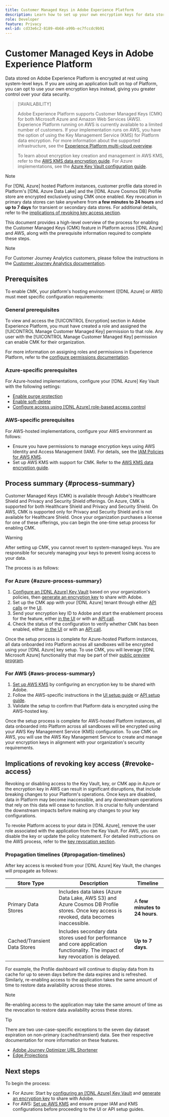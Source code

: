 ```yaml
---
title: Customer Managed Keys in Adobe Experience Platform
description: Learn how to set up your own encryption keys for data stored in Adobe Experience Platform.
role: Developer
feature: Privacy
exl-id: cd33e6c2-8189-4b68-a99b-ec7fccdc9b91
---
```

# Customer Managed Keys in Adobe Experience Platform

Data stored on Adobe Experience Platform is encrypted at rest using system-level keys. If you are using an application built on top of Platform, you can opt to use your own encryption keys instead, giving you greater control over your data security.

>[!AVAILABILITY]
>
>Adobe Experience Platform supports Customer Managed Keys (CMK) for both Microsoft Azure and Amazon Web Services (AWS). Experience Platform running on AWS is currently available to a limited number of customers. If your implementation runs on AWS, you have the option of using the Key Management Service (KMS) for Platform data encryption. For more information about the supported infrastructure, see the [Experience Platform multi-cloud overview](https://experienceleague.adobe.com/en/docs/experience-platform/landing/multi-cloud).  
>
>To learn about encryption key creation and management in AWS KMS, refer to the [AWS KMS data encryption guide](../key-management-service/overview.md). For Azure implementations, see the [Azure Key Vault configuration guide](./azure-key-vault-config.md).

>[!NOTE]
>
>For [!DNL Azure] hosted Platform instances, customer profile data stored in Platform's [!DNL Azure Data Lake] and the [!DNL Azure Cosmos DB] Profile store are encrypted exclusively using CMK once enabled. Key revocation in primary data stores can take anywhere from **a few minutes to 24 hours** and **up to 7 days** for transient or secondary data stores. For additional details, refer to the [implications of revoking key access section](#revoke-access).  

This document provides a high-level overview of the process for enabling the Customer Managed Keys (CMK) feature in Platform across [!DNL Azure] and AWS, along with the prerequisite information required to complete these steps.

>[!NOTE]
>
>For Customer Journey Analytics customers, please follow the instructions in the [Customer Journey Analytics documentation](https://experienceleague.adobe.com/docs/analytics-platform/using/cja-privacy/cmk.html).

## Prerequisites

To enable CMK, your platform's hosting environment ([!DNL Azure] or AWS) must meet specific configuration requirements:  

### General prerequisites

To view and access the [!UICONTROL Encryption] section in Adobe Experience Platform, you must have created a role and assigned the [!UICONTROL Manage Customer Managed Key] permission to that role.  Any user with the [!UICONTROL Manage Customer Managed Key] permission can enable CMK for their organization.  

For more information on assigning roles and permissions in Experience Platform, refer to the [configure permissions documentation](https://experienceleague.adobe.com/docs/platform-learn/getting-started-for-data-architects-and-data-engineers/configure-permissions.html).

### Azure-specific prerequisites

For Azure-hosted implementations, configure your [!DNL Azure] Key Vault with the following settings:  

- [Enable purge protection](https://learn.microsoft.com/en-us/azure/key-vault/general/soft-delete-overview#purge-protection)  
- [Enable soft-delete](https://learn.microsoft.com/en-us/azure/key-vault/general/soft-delete-overview)  
- [Configure access using [!DNL Azure] role-based access control](https://learn.microsoft.com/en-us/azure/role-based-access-control/)  

### AWS-specific prerequisites

For AWS-hosted implementations, configure your AWS environment as follows:  

- Ensure you have permissions to manage encryption keys using AWS Identity and Access Management (IAM). For details, see the [IAM Policies for AWS KMS](https://docs.aws.amazon.com/kms/latest/developerguide/iam-policies.html).  
- Set up AWS KMS with support for CMK. Refer to the [AWS KMS data encryption guide](./aws/configure-kms.md).  

## Process summary {#process-summary}

Customer Managed Keys (CMK) is available through Adobe's Healthcare Shield and Privacy and Security Shield offerings. On Azure, CMK is supported for both Healthcare Shield and Privacy and Security Shield. On AWS, CMK is supported only for Privacy and Security Shield and is not available for Healthcare Shield. Once your organization purchases a license for one of these offerings, you can begin the one-time setup process for enabling CMK.

>[!WARNING]
>
>After setting up CMK, you cannot revert to system-managed keys. You are responsible for securely managing your keys to prevent losing access to your data.

The process is as follows:

### For Azure {#azure-process-summary}

1. [Configure an [!DNL Azure] Key Vault](./azure/azure-key-vault-config.md) based on your organization's policies, then [generate an encryption key](./azure/azure-key-vault-config.md#generate-a-key) to share with Adobe.  
1. Set up the CMK app with your [!DNL Azure] tenant through either [API calls](./azure/api-set-up.md#register-app) or the [UI](./azure/ui-set-up.md#register-app).
1. Send your encryption key ID to Adobe and start the enablement process for the feature, either [in the UI](./azure/ui-set-up.md#send-to-adobe) or with an [API call](./azure/api-set-up.md#send-to-adobe).
1. Check the status of the configuration to verify whether CMK has been enabled, either [in the UI](./azure/ui-set-up.md#check-status) or with an [API call](./azure/api-set-up.md#check-status).

Once the setup process is complete for Azure-hosted Platform instances, all data onboarded into Platform across all sandboxes will be encrypted using your [!DNL Azure] key setup. To use CMK, you will leverage [!DNL Microsoft Azure] functionality that may be part of their [public preview program](https://azure.microsoft.com/en-ca/support/legal/preview-supplemental-terms/).

### For AWS {#aws-process-summary}

1. [Set up AWS KMS](../key-management-service/overview.md) by configuring an encryption key to be shared with Adobe.  
2. Follow the AWS-specific instructions in the [UI setup guide](../key-management-service/ui-set-up.md) or [API setup guide](../key-management-service/api-set-up.md).  
3. Validate the setup to confirm that Platform data is encrypted using the AWS-hosted key.

Once the setup process is complete for AWS-hosted Platform instances, all data onboarded into Platform across all sandboxes will be encrypted using your AWS Key Management Service (KMS) configuration. To use CMK on AWS, you will use the AWS Key Management Service to create and manage your encryption keys in alignment with your organization's security requirements.

## Implications of revoking key access {#revoke-access}

Revoking or disabling access to the Key Vault, key, or CMK app in Azure or the encryption key in AWS can result in significant disruptions, that include breaking changes to your Platform's operations. Once keys are disabled, data in Platform may become inaccessible, and any downstream operations that rely on this data will cease to function. It is crucial to fully understand the downstream impacts before making any changes to your key configurations.

To revoke Platform access to your data in [!DNL Azure], remove the user role associated with the application from the Key Vault. For AWS, you can disable the key or update the policy statement. For detailed instructions on the AWS process, refer to the [key revocation section](./aws/ui-set-up.md#key-revocation).


### Propagation timelines {#propagation-timelines}

After key access is revoked from your [!DNL Azure] Key Vault, the changes will propagate as follows:

| **Store Type**  | **Description**  | **Timeline** |
|---|---|---|
| Primary Data Stores | Includes data lakes (Azure Data Lake, AWS S3) and Azure Cosmos DB Profile stores. Once key access is revoked, data becomes inaccessible.   | A **few minutes to 24 hours**.  |
| Cached/Transient Data Stores | Includes secondary data stores used for performance and core application functionality. The impact of key revocation is delayed. | **Up to 7 days**. |

For example, the Profile dashboard will continue to display data from its cache for up to seven days before the data expires and is refreshed. Similarly, re-enabling access to the application takes the same amount of time to restore data availability across these stores.

>[!NOTE]
>
>Re-enabling access to the application may take the same amount of time as the revocation to restore data availability across these stores.

>[!TIP]
>
>There are two use-case-specific exceptions to the seven day dataset expiration on non-primary (cached/transient) data. See their respective documentation for more information on these features.<ul><li>[Adobe Journey Optimizer URL Shortener](https://experienceleague.adobe.com/docs/journey-optimizer/using/sms/sms-configuration.html#message-preset-sms)</li><li>[Edge Projections](https://experienceleague.adobe.com/docs/experience-platform/profile/home.html#edge-projections)</li></ul>

## Next steps

To begin the process:

- For Azure: Start by [configuring an [!DNL Azure] Key Vault](./azure/azure-key-vault-config.md) and [generate an encryption key](./azure-key-vault-config.md#generate-a-key) to share with Adobe.  
- For AWS: [Set up AWS KMS](./aws/configure-kms.md) and ensure proper IAM and KMS configurations before proceeding to the UI or API setup guides.  
